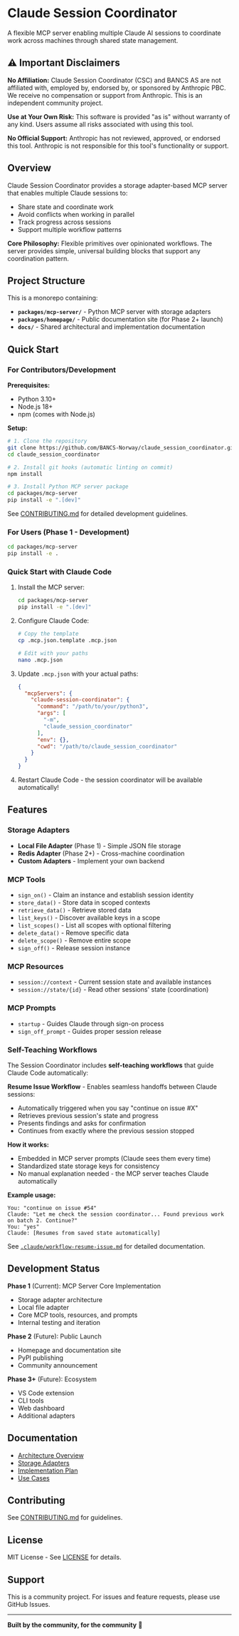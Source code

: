 # Claude Session Coordinator

A flexible MCP server enabling multiple Claude AI sessions to coordinate work across machines through shared state management.

## ⚠️ Important Disclaimers

**No Affiliation:** Claude Session Coordinator (CSC) and BANCS AS are not affiliated with, employed by, endorsed by, or sponsored by Anthropic PBC. We receive no compensation or support from Anthropic. This is an independent community project.

**Use at Your Own Risk:** This software is provided "as is" without warranty of any kind. Users assume all risks associated with using this tool.

**No Official Support:** Anthropic has not reviewed, approved, or endorsed this tool. Anthropic is not responsible for this tool's functionality or support.

## Overview

Claude Session Coordinator provides a storage adapter-based MCP server that enables multiple Claude sessions to:
- Share state and coordinate work
- Avoid conflicts when working in parallel
- Track progress across sessions
- Support multiple workflow patterns

**Core Philosophy:** Flexible primitives over opinionated workflows. The server provides simple, universal building blocks that support any coordination pattern.

## Project Structure

This is a monorepo containing:

- **`packages/mcp-server/`** - Python MCP server with storage adapters
- **`packages/homepage/`** - Public documentation site (for Phase 2+ launch)
- **`docs/`** - Shared architectural and implementation documentation

## Quick Start

### For Contributors/Development

**Prerequisites:**
- Python 3.10+
- Node.js 18+
- npm (comes with Node.js)

**Setup:**

```bash
# 1. Clone the repository
git clone https://github.com/BANCS-Norway/claude_session_coordinator.git
cd claude_session_coordinator

# 2. Install git hooks (automatic linting on commit)
npm install

# 3. Install Python MCP server package
cd packages/mcp-server
pip install -e ".[dev]"
```

See [CONTRIBUTING.md](CONTRIBUTING.md) for detailed development guidelines.

### For Users (Phase 1 - Development)

```bash
cd packages/mcp-server
pip install -e .
```

### Quick Start with Claude Code

1. Install the MCP server:
   ```bash
   cd packages/mcp-server
   pip install -e ".[dev]"
   ```

2. Configure Claude Code:
   ```bash
   # Copy the template
   cp .mcp.json.template .mcp.json

   # Edit with your paths
   nano .mcp.json
   ```

3. Update `.mcp.json` with your actual paths:
   ```json
   {
     "mcpServers": {
       "claude-session-coordinator": {
         "command": "/path/to/your/python3",
         "args": [
           "-m",
           "claude_session_coordinator"
         ],
         "env": {},
         "cwd": "/path/to/claude_session_coordinator"
       }
     }
   }
   ```

4. Restart Claude Code - the session coordinator will be available automatically!

## Features

### Storage Adapters

- **Local File Adapter** (Phase 1) - Simple JSON file storage
- **Redis Adapter** (Phase 2+) - Cross-machine coordination
- **Custom Adapters** - Implement your own backend

### MCP Tools

- `sign_on()` - Claim an instance and establish session identity
- `store_data()` - Store data in scoped contexts
- `retrieve_data()` - Retrieve stored data
- `list_keys()` - Discover available keys in a scope
- `list_scopes()` - List all scopes with optional filtering
- `delete_data()` - Remove specific data
- `delete_scope()` - Remove entire scope
- `sign_off()` - Release session instance

### MCP Resources

- `session://context` - Current session state and available instances
- `session://state/{id}` - Read other sessions' state (coordination)

### MCP Prompts

- `startup` - Guides Claude through sign-on process
- `sign_off_prompt` - Guides proper session release

### Self-Teaching Workflows

The Session Coordinator includes **self-teaching workflows** that guide Claude Code automatically:

**Resume Issue Workflow** - Enables seamless handoffs between Claude sessions:
- Automatically triggered when you say "continue on issue #X"
- Retrieves previous session's state and progress
- Presents findings and asks for confirmation
- Continues from exactly where the previous session stopped

**How it works:**
- Embedded in MCP server prompts (Claude sees them every time)
- Standardized state storage keys for consistency
- No manual explanation needed - the MCP server teaches Claude automatically

**Example usage:**
```
You: "continue on issue #54"
Claude: "Let me check the session coordinator... Found previous work on batch 2. Continue?"
You: "yes"
Claude: [Resumes from saved state automatically]
```

See [`.claude/workflow-resume-issue.md`](.claude/workflow-resume-issue.md) for detailed documentation.

## Development Status

**Phase 1** (Current): MCP Server Core Implementation
- Storage adapter architecture
- Local file adapter
- Core MCP tools, resources, and prompts
- Internal testing and iteration

**Phase 2** (Future): Public Launch
- Homepage and documentation site
- PyPI publishing
- Community announcement

**Phase 3+** (Future): Ecosystem
- VS Code extension
- CLI tools
- Web dashboard
- Additional adapters

## Documentation

- [Architecture Overview](docs/architecture/overview.md)
- [Storage Adapters](docs/architecture/storage-adapters.md)
- [Implementation Plan](docs/implementation/phase-1-plan.md)
- [Use Cases](docs/use-cases/)

## Contributing

See [CONTRIBUTING.md](CONTRIBUTING.md) for guidelines.

## License

MIT License - See [LICENSE](LICENSE) for details.

## Support

This is a community project. For issues and feature requests, please use GitHub Issues.

---

**Built by the community, for the community** 🚀
